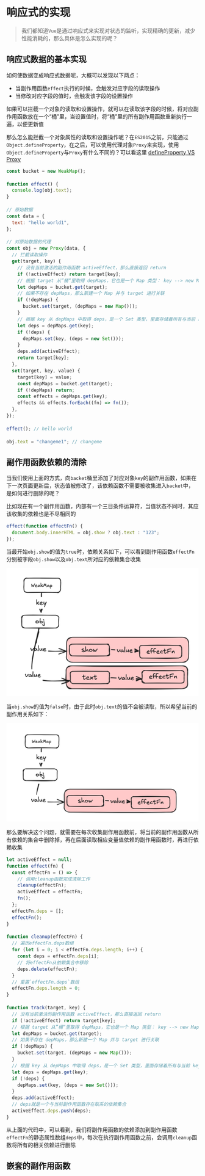 # 响应式的实现

> 我们都知道`Vue`是通过响应式来实现对状态的监听，实现精确的更新，减少性能消耗的，那么具体是怎么实现的呢？

## 响应式数据的基本实现

如何使数据变成响应式数据呢，大概可以发现以下两点：

- 当副作用函数`effect`执行的时候，会触发对应字段的读取操作
- 当修改对应字段的值时，会触发该字段的设置操作

如果可以拦截一个对象的读取和设置操作，就可以在读取该字段的时候，将对应副作用函数放在一个“桶”里，当设置值时，将“桶”里的所有副作用函数重新执行一遍，以便更新值

那么怎么能拦截一个对象属性的读取和设置操作呢？在`ES2015`之前，只能通过`Object.defineProperty`，在之后，可以使用代理对象`Proxy`来实现，使用`Object.defineProperty`与`Proxy`有什么不同的？可以看这里 [defineProperty VS Proxy](./defineProperty%20VS%20Porxy.md)

```js
const bucket = new WeakMap();

function effect() {
  console.log(obj.text);
}

// 原始数据
const data = {
  text: "hello world1",
};

// 对原始数据的代理
const obj = new Proxy(data, {
  // 拦截读取操作
  get(target, key) {
    // 没有当前激活的副作用函数 activeEffect，那么直接返回 return
    if (!activeEffect) return target[key];
    // 根据 target 从”桶“里取得 depMaps，它也是一个 Map 类型： key --> new Map()
    let depMaps = bucket.get(target);
    // 如果不存在 depMaps，那么新建一个 Map 并与 target 进行关联
    if (!depMaps) {
      bucket.set(target, (depMaps = new Map()));
    }
    // 根据 key 从 depMaps 中取得 deps，是一个 Set 类型，里面存储着所有与当前 key 相关联的副作用函数：effects
    let deps = depMaps.get(key);
    if (!deps) {
      depMaps.set(key, (deps = new Set()));
    }
    deps.add(activeEffect);
    return target[key];
  },
  set(target, key, value) {
    target[key] = value;
    const depMaps = bucket.get(target);
    if (!depMaps) return;
    const effects = depMaps.get(key);
    effects && effects.forEach((fn) => fn());
  },
});

effect(); // hello world

obj.text = "changeme1"; // changeme
```

## 副作用函数依赖的清除

当我们使用上面的方式，向`backet`桶里添加了对应对象`key`的副作用函数，如果在下一次页面更新后，状态值被修改了，该依赖函数不需要被收集进入`backet`中，是如何进行删除的呢？

比如现在有一个副作用函数，内部有一个三目条件运算符，当值状态不同时，其应该收集的依赖也是不尽相同的

```js
effect(function effectFn() {
  document.body.innerHTML = obj.show ? obj.text : "123";
});
```

当最开始`obj.show`的值为`true`时，依赖关系如下，可以看到副作用函数`effectFn`分别被字段`obj.show`以及`obj.text`所对应的依赖集合收集

![reactivity1](./reactivity1.png)

当`obj.show`的值为`false`时，由于此时`obj.text`的值不会被读取，所以希望当前的副作用关系如下：

![reactivity2](./reactivity2.png)

那么要解决这个问题，就需要在每次收集副作用函数前，将当前的副作用函数从所有依赖的集合中删除掉，再在后面读取相应变量值依赖的副作用函数时，再进行依赖收集

```js
let activeEffect = null;
function effect(fn) {
  const effectFn = () => {
    // 调用cleanup函数完成清除工作
    cleanup(effectFn);
    activeEffect = effectFn;
    fn();
  };
  effectFn.deps = [];
  effectFn();
}

function cleanup(effectFn) {
  // 遍历effectFn.deps数组
  for (let i = 0; i < effectFn.deps.length; i++) {
    const deps = effectFn.deps[i];
    // 将effectFn从依赖集合中移除
    deps.delete(effectFn);
  }
  // 重置`effectFn.deps`数组
  effectFn.deps.length = 0;
}

function track(target, key) {
  // 没有当前激活的副作用函数 activeEffect，那么直接返回 return
  if (!activeEffect) return target[key];
  // 根据 target 从”桶“里取得 depMaps，它也是一个 Map 类型： key --> new Map()
  let depMaps = bucket.get(target);
  // 如果不存在 depMaps，那么新建一个 Map 并与 target 进行关联
  if (!depMaps) {
    bucket.set(target, (depMaps = new Map()));
  }
  // 根据 key 从 depMaps 中取得 deps，是一个 Set 类型，里面存储着所有与当前 key 相关联的副作用函数：effects
  let deps = depMaps.get(key);
  if (!deps) {
    depMaps.set(key, (deps = new Set()));
  }
  deps.add(activeEffect);
  // deps就是一个与当前副作用函数存在联系的依赖集合
  activeEffect.deps.push(deps);
}
```

从上面的代码中，可以看到，我们将副作用函数的依赖添加到副作用函数`effectFn`的静态属性数组`deps`中，每次在执行副作用函数之前，会调用`cleanup`函数将所有的相关依赖进行删除

## 嵌套的副作用函数
